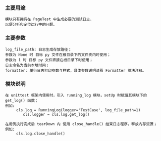 ### 主要用途
    模块只有拥有在 PageTest 中生成必要的测试日志，
    以便分析和定位运行中的问题。

### 主要参数
    log_file_path: 日志生成存放路径；
    参数为 None 时 目标 py 文件在根目录下的文件夹内时使用；
    参数为 1 时 目标 py 文件直接在根目录下时使用；
    日志命名为当前本地时间；
    formatter: 单行日志打印参数与样式，具体参数说明请看 Formatter 模块注释。

### 模块说明
    在 unittest 框架内使用时，引入 running_log 模块，setUp 时赋值其模块下的 get_log() 函数；
    例如:
         cls.log = RunningLog(logger='TestCase', log_file_path=1)
            cls.logger = cls.log.get_log()
     
    在用例执行完成后 tearDown 内 使用 close_handle() 结束日志程序，释放内存资源；
    例如:
         cls.log.close_handle()